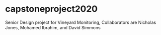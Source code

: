 # capstoneproject2020
Senior Design project for Vineyard Monitoring, Collaborators are Nicholas Jones, Mohamed Ibrahim, and David Simmons
